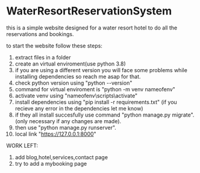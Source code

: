 # WaterResortReservationSystem

this is a simple website designed for a water resort hotel to do all the reservations and bookings.

to start the website follow these steps:

1. extract files in a folder
2. create an virtual enviroment(use python 3.8)
3. if you are using a different version you will face some problems while installing dependencies so reach me asap for that.
3. check python version using "python --version"
4. command for virtual enviroment is "python -m venv nameofenv"
5. activate venv using "nameofenv\scripts\activate"
6. install dependencies using "pip install -r requirements.txt" (if you recieve any error in the dependencies let me know)
7. if they all install succesfully use command "python manage.py migrate". (only necessary if any changes are made).
8. then use "python manage.py runserver".
9. local link "https://127.0.0.1:8000"

WORK LEFT:
1. add blog,hotel,services,contact page
2. try to add a mybooking page
